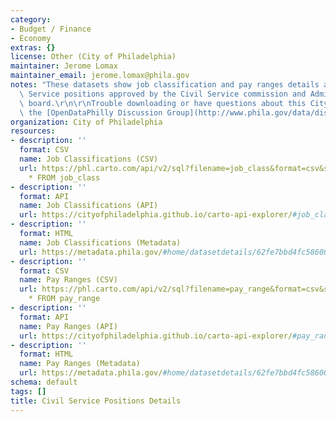 ```yaml
---
category:
- Budget / Finance
- Economy
extras: {}
license: Other (City of Philadelphia)
maintainer: Jerome Lomax
maintainer_email: jerome.lomax@phila.gov
notes: "These datasets show job classification and pay ranges details about Civil\
  \ Service positions approved by the Civil Service commission and Administrative\
  \ board.\r\n\r\nTrouble downloading or have questions about this City dataset? Visit\
  \ the [OpenDataPhilly Discussion Group](http://www.phila.gov/data/discuss/)"
organization: City of Philadelphia
resources:
- description: ''
  format: CSV
  name: Job Classifications (CSV)
  url: https://phl.carto.com/api/v2/sql?filename=job_class&format=csv&skipfields=cartodb_id,the_geom,the_geom_webmercator&q=SELECT
    * FROM job_class
- description: ''
  format: API
  name: Job Classifications (API)
  url: https://cityofphiladelphia.github.io/carto-api-explorer/#job_class
- description: ''
  format: HTML
  name: Job Classifications (Metadata)
  url: https://metadata.phila.gov/#home/datasetdetails/62fe7bbd4fc5860021be5c87/representationdetails/62fe7d383bf07a0021232f6b/
- description: ''
  format: CSV
  name: Pay Ranges (CSV)
  url: https://phl.carto.com/api/v2/sql?filename=pay_range&format=csv&skipfields=cartodb_id,the_geom,the_geom_webmercator&q=SELECT
    * FROM pay_range
- description: ''
  format: API
  name: Pay Ranges (API)
  url: https://cityofphiladelphia.github.io/carto-api-explorer/#pay_range
- description: ''
  format: HTML
  name: Pay Ranges (Metadata)
  url: https://metadata.phila.gov/#home/datasetdetails/62fe7bbd4fc5860021be5c87/representationdetails/630651053330120025907856/
schema: default
tags: []
title: Civil Service Positions Details
---
```

